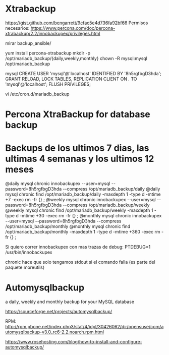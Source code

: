 # Xtrabackup
https://gist.github.com/bengarrett/9cfac5e4d736fa92bf66
Permisos necesarios: https://www.percona.com/doc/percona-xtrabackup/2.2/innobackupex/privileges.html

mirar backup_ansible/

yum install percona-xtrabackup
mkdir -p /opt/mariadb_backup/{daily,weekly,monthly}
chown -R mysql:mysql /opt/mariadb_backup

mysql
CREATE USER 'mysql'@'localhost' IDENTIFIED BY '8h5rgfbgD3hda';
GRANT RELOAD, LOCK TABLES, REPLICATION CLIENT ON *.* TO 'mysql'@'localhost';
FLUSH PRIVILEGES;

vi /etc/cron.d/mariadb_backup
# Percona XtraBackup for database backup
# Backups de los ultimos 7 dias, las ultimas 4 semanas y los ultimos 12 meses
@daily mysql chronic innobackupex --user=mysql --password=8h5rgfbgD3hda --compress /opt/mariadb_backup/daily
@daily mysql chronic find /opt/mariadb_backup/daily -maxdepth 1 -type d -mtime +7 -exec rm -fr {} \;
@weekly mysql chronic innobackupex --user=mysql --password=8h5rgfbgD3hda --compress /opt/mariadb_backup/weekly
@weekly mysql chronic find /opt/mariadb_backup/weekly -maxdepth 1 -type d -mtime +30 -exec rm -fr {} \;
@monthly mysql chronic innobackupex --user=mysql --password=8h5rgfbgD3hda --compress /opt/mariadb_backup/monthly
@monthly mysql chronic find /opt/mariadb_backup/monthly -maxdepth 1 -type d -mtime +360 -exec rm -fr {} \;

Si quiero correr innobackupex con mas trazas de debug:
PTDEBUG=1 /usr/bin/innobackupex

chronic hace que solo tengamos stdout si el comando falla (es parte del paquete moreutils)




# Automysqlbackup
a daily, weekly and monthly backup for your MySQL database

https://sourceforge.net/projects/automysqlbackup/

RPM: http://rpm.pbone.net/index.php3/stat/4/idpl/30426062/dir/opensuse/com/automysqlbackup-v3.0_rc6-2.2.noarch.rpm.html

https://www.rosehosting.com/blog/how-to-install-and-configure-automysqlbackup/
